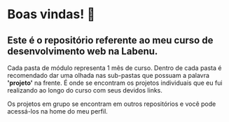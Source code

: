 # Boas vindas! 👋

## Este é o repositório referente ao meu curso de desenvolvimento web na Labenu.

Cada pasta de módulo representa 1 mês de curso. Dentro de cada pasta é recomendado dar uma olhada nas sub-pastas que possuam a palavra **'projeto'** na frente. É onde se encontram os projetos individuais que eu fui realizando ao longo do curso com seus devidos links.

Os projetos em grupo se encontram em outros repositórios e você pode acessá-los na home do meu perfil.

